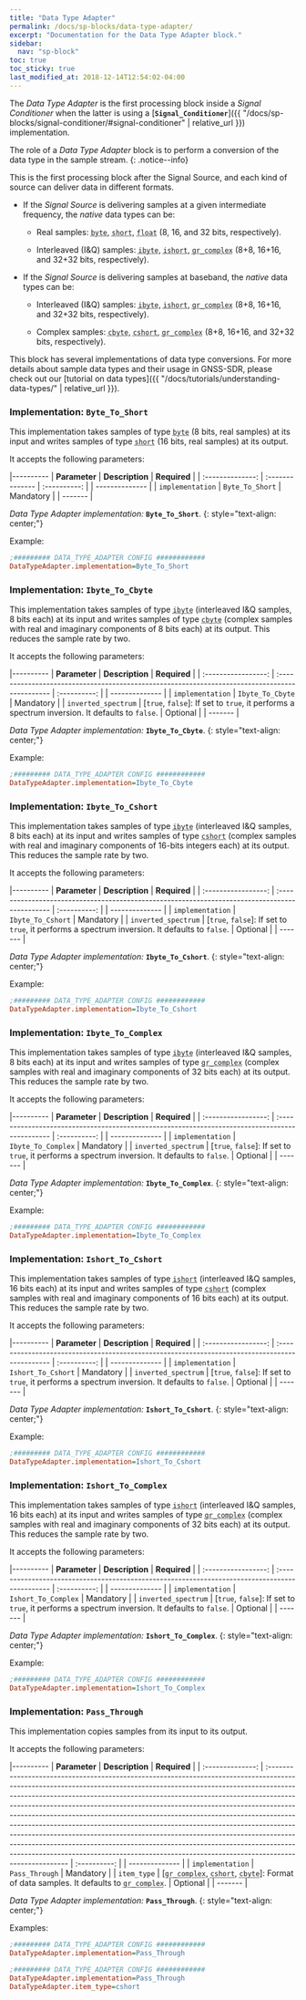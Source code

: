 ```yaml
---
title: "Data Type Adapter"
permalink: /docs/sp-blocks/data-type-adapter/
excerpt: "Documentation for the Data Type Adapter block."
sidebar:
  nav: "sp-block"
toc: true
toc_sticky: true
last_modified_at: 2018-12-14T12:54:02-04:00
---
```



The _Data Type Adapter_ is the first processing block inside a _Signal
Conditioner_ when the latter is using a [**`Signal_Conditioner`**]({{
"/docs/sp-blocks/signal-conditioner/#signal-conditioner" | relative_url }})
implementation.


The role of a _Data Type Adapter_ block is to perform a conversion of the data
type in the sample stream.
{: .notice--info}

This is the first processing block after the Signal Source, and each
kind of source can deliver data in different formats.

- If the _Signal Source_ is delivering samples at a given intermediate
  frequency, the _native_ data types can be:

    - Real samples: <abbr id="data-type" title="Signed integer, 8-bit two's
    complement number ranging from -128 to 127. C++ type name:
    int8_t">`byte`</abbr>, <abbr id="data-type" title="Signed integer, 16-bit
    two's complement number ranging from -32768 to 32767. C++ type name:
    int16_t">`short`</abbr>, <abbr id="data-type" title="Defines numbers with
    fractional parts, can represent values ranging from approx. 1.5e-45 to
    3.4e38 with a precision of 7 digits (32 bits). C++ type name:
    float">`float`</abbr> (8, 16, and 32 bits, respectively).

    - Interleaved (I&Q) samples: <abbr id="data-type" title="Interleaved (I&Q)
    stream of samples of type signed 8-bit integer. C++ name:
    int8_t">`ibyte`</abbr>, <abbr id="data-type" title="Interleaved (I&Q) stream
    of samples of type signed 16-bit integer. C++ name:
    int16_t">`ishort`</abbr>, <abbr id="data-type" title="Complex samples with
    real and imaginary parts of type 32-bit floating point. C++ name:
    std::complex<float>">`gr_complex`</abbr> (8+8, 16+16, and 32+32 bits,
    respectively).

- If the _Signal Source_ is delivering samples at baseband, the _native_ data
types can be:

    - Interleaved (I&Q) samples: <abbr id="data-type" title="Interleaved (I&Q)
    stream of samples of type signed 8-bit integer. C++ name:
    int8_t">`ibyte`</abbr>, <abbr id="data-type" title="Interleaved (I&Q) stream
    of samples of type signed 16-bit integer. C++ name:
    int16_t">`ishort`</abbr>, <abbr id="data-type" title="Complex samples with
    real and imaginary parts of type 32-bit floating point. C++ name:
    std::complex<float>">`gr_complex`</abbr> (8+8, 16+16, and 32+32 bits,
    respectively).

    - Complex samples: <abbr id="data-type" title="Complex samples with real
    and imaginary parts of type signed 8-bit integer. C++ name: lv_8sc_t (custom
    definition of std::complex<int8_t>)">`cbyte`</abbr>, <abbr id="data-type"
    title="Complex samples with real and imaginary parts of type signed 16-bit
    integer. C++ name: lv_16sc_t (custom definition of
    std::complex<int16_t>)">`cshort`</abbr>, <abbr id="data-type" title="Complex
    samples with real and imaginary parts of type 32-bit floating point. C++
    name: std::complex<float>">`gr_complex`</abbr> (8+8, 16+16, and 32+32 bits,
    respectively).

This block has several implementations of data type conversions. For more
details about sample data types and their usage in GNSS-SDR, please check out
our [tutorial on data types]({{ "/docs/tutorials/understanding-data-types/" |
relative_url }}).

### Implementation: `Byte_To_Short`

This implementation takes samples of type <abbr id="data-type" title="Signed
integer, 8-bit two's complement number ranging from -128 to 127. C++ type name:
int8_t">`byte`</abbr> (8 bits, real samples) at its input and writes samples of
type <abbr id="data-type" title="Signed integer, 16-bit two's complement number
ranging from -32768 to 32767. C++ type name: int16_t">`short`</abbr> (16 bits,
real samples) at its output.

It accepts the following parameters:

|----------
|  **Parameter**   | **Description** | **Required** |
| :--------------: | :-------------- | :----------: |
|  --------------  |
| `implementation` | `Byte_To_Short` |  Mandatory   |
|     -------      |

  _Data Type Adapter implementation:_ **`Byte_To_Short`**.
  {: style="text-align: center;"}

Example:

```ini
;######### DATA_TYPE_ADAPTER CONFIG ############
DataTypeAdapter.implementation=Byte_To_Short
```


### Implementation: `Ibyte_To_Cbyte`

This implementation takes samples of type <abbr id="data-type"
title="Interleaved (I&Q) stream of samples of type signed 8-bit integer. C++
name: int8_t">`ibyte`</abbr> (interleaved I&Q samples, 8 bits each) at its input
and writes samples of type <abbr id="data-type" title="Complex samples with real
and imaginary parts of type signed 8-bit integer. C++ name: lv_8sc_t (custom
definition of std::complex<int8_t>)">`cbyte`</abbr> (complex samples with real
and imaginary components of 8 bits each) at its output. This reduces the sample
rate by two.

It accepts the following parameters:

|----------
|    **Parameter**    | **Description**                                                                                | **Required** |
| :-----------------: | :--------------------------------------------------------------------------------------------- | :----------: |
|   --------------    |
|  `implementation`   | `Ibyte_To_Cbyte`                                                                               |  Mandatory   |
| `inverted_spectrum` | [`true`, `false`]: If set to `true`, it performs a spectrum inversion. It defaults to `false`. |   Optional   |
|       -------       |

  _Data Type Adapter implementation:_ **`Ibyte_To_Cbyte`**.
  {: style="text-align: center;"}

Example:

```ini
;######### DATA_TYPE_ADAPTER CONFIG ############
DataTypeAdapter.implementation=Ibyte_To_Cbyte
```


### Implementation: `Ibyte_To_Cshort`

This implementation takes samples of type <abbr id="data-type"
title="Interleaved (I&Q) stream of samples of type signed 8-bit integer. C++
name: int8_t">`ibyte`</abbr> (interleaved I&Q samples, 8 bits each) at its input
and writes samples of type <abbr id="data-type" title="Complex samples with real
and imaginary parts of type signed 16-bit integer. C++ name: lv_16sc_t (custom
definition of std::complex<int16_t>)">`cshort`</abbr> (complex samples with real
and imaginary components of 16-bits integers each) at its output. This reduces
the sample rate by two.

It accepts the following parameters:

|----------
|    **Parameter**    | **Description**                                                                                | **Required** |
| :-----------------: | :--------------------------------------------------------------------------------------------- | :----------: |
|   --------------    |
|  `implementation`   | `Ibyte_To_Cshort`                                                                              |  Mandatory   |
| `inverted_spectrum` | [`true`, `false`]: If set to `true`, it performs a spectrum inversion. It defaults to `false`. |   Optional   |
|       -------       |

  _Data Type Adapter implementation:_ **`Ibyte_To_Cshort`**.
  {: style="text-align: center;"}

Example:

```ini
;######### DATA_TYPE_ADAPTER CONFIG ############
DataTypeAdapter.implementation=Ibyte_To_Cshort
```


### Implementation: `Ibyte_To_Complex`

This implementation takes samples of type <abbr id="data-type"
title="Interleaved (I&Q) stream of samples of type signed 8-bit integer. C++
name: int8_t">`ibyte`</abbr> (interleaved I&Q samples, 8 bits each) at its input
and writes samples of type <abbr id="data-type" title="Complex samples with real
and imaginary parts of type 32-bit floating point. C++ name:
std::complex<float>">`gr_complex`</abbr> (complex samples with real and
imaginary components of 32 bits each) at its output. This reduces the sample
rate by two.

It accepts the following parameters:

|----------
|    **Parameter**    | **Description**                                                                                | **Required** |
| :-----------------: | :--------------------------------------------------------------------------------------------- | :----------: |
|   --------------    |
|  `implementation`   | `Ibyte_To_Complex`                                                                             |  Mandatory   |
| `inverted_spectrum` | [`true`, `false`]: If set to `true`, it performs a spectrum inversion. It defaults to `false`. |   Optional   |
|       -------       |

  _Data Type Adapter implementation:_ **`Ibyte_To_Complex`**.
  {: style="text-align: center;"}

Example:

```ini
;######### DATA_TYPE_ADAPTER CONFIG ############
DataTypeAdapter.implementation=Ibyte_To_Complex
```

### Implementation: `Ishort_To_Cshort`

This implementation takes samples of type <abbr id="data-type"
title="Interleaved (I&Q) stream of samples of type signed 16-bit integer. C++
name: int16_t">`ishort`</abbr> (interleaved I&Q samples, 16 bits each) at its
input and writes samples of type <abbr id="data-type" title="Complex samples
with real and imaginary parts of type signed 16-bit integer. C++ name: lv_16sc_t
(custom definition of std::complex<int16_t>)">`cshort`</abbr> (complex samples
with real and imaginary components of 16 bits each) at its output. This reduces
the sample rate by two.

It accepts the following parameters:

|----------
|    **Parameter**    | **Description**                                                                                | **Required** |
| :-----------------: | :--------------------------------------------------------------------------------------------- | :----------: |
|   --------------    |
|  `implementation`   | `Ishort_To_Cshort`                                                                             |  Mandatory   |
| `inverted_spectrum` | [`true`, `false`]: If set to `true`, it performs a spectrum inversion. It defaults to `false`. |   Optional   |
|       -------       |

  _Data Type Adapter implementation:_ **`Ishort_To_Cshort`**.
  {: style="text-align: center;"}

Example:

```ini
;######### DATA_TYPE_ADAPTER CONFIG ############
DataTypeAdapter.implementation=Ishort_To_Cshort
```

### Implementation: `Ishort_To_Complex`

This implementation takes samples of type <abbr id="data-type"
title="Interleaved (I&Q) stream of samples of type signed 16-bit integer. C++
name: int16_t">`ishort`</abbr> (interleaved I&Q samples, 16 bits each) at its
input and writes samples of type <abbr id="data-type" title="Complex samples
with real and imaginary parts of type 32-bit floating point. C++ name:
std::complex<float>">`gr_complex`</abbr> (complex samples with real and
imaginary components of 32 bits each) at its output. This reduces the sample
rate by two.

It accepts the following parameters:

|----------
|    **Parameter**    | **Description**                                                                                | **Required** |
| :-----------------: | :--------------------------------------------------------------------------------------------- | :----------: |
|   --------------    |
|  `implementation`   | `Ishort_To_Complex`                                                                            |  Mandatory   |
| `inverted_spectrum` | [`true`, `false`]: If set to `true`, it performs a spectrum inversion. It defaults to `false`. |   Optional   |
|       -------       |

  _Data Type Adapter implementation:_ **`Ishort_To_Complex`**.
  {: style="text-align: center;"}

Example:

```ini
;######### DATA_TYPE_ADAPTER CONFIG ############
DataTypeAdapter.implementation=Ishort_To_Complex
```

### Implementation: `Pass_Through`

This implementation copies samples from its input to its output.

It accepts the following parameters:

|----------
|  **Parameter**   | **Description**                                                                                                                                                                                                                                                                                                                                                                                                                                                                                                                                                                                                                                                                                                                                        | **Required** |
| :--------------: | :----------------------------------------------------------------------------------------------------------------------------------------------------------------------------------------------------------------------------------------------------------------------------------------------------------------------------------------------------------------------------------------------------------------------------------------------------------------------------------------------------------------------------------------------------------------------------------------------------------------------------------------------------------------------------------------------------------------------------------------------------- | :----------: |
|  --------------  |
| `implementation` | `Pass_Through`                                                                                                                                                                                                                                                                                                                                                                                                                                                                                                                                                                                                                                                                                                                                         |  Mandatory   |
|   `item_type`    | [<abbr id="data-type" title="Complex samples with real and imaginary parts of type 32-bit floating point. C++ name: std::complex<float>">`gr_complex`</abbr>, <abbr id="data-type" title="Complex samples with real and imaginary parts of type signed 16-bit integer. C++ name: lv_16sc_t (custom definition of std::complex<int16_t>)">`cshort`</abbr>, <abbr id="data-type" title="Complex samples with real and imaginary parts of type signed 8-bit integer. C++ name: lv_8sc_t (custom definition of std::complex<int8_t>)">`cbyte`</abbr>]: Format of data samples. It defaults to <abbr id="data-type" title="Complex samples with real and imaginary parts of type 32-bit floating point. C++ name: std::complex<float>">`gr_complex`</abbr>. |   Optional   |
|     -------      |

  _Data Type Adapter implementation:_ **`Pass_Through`**.
  {: style="text-align: center;"}


Examples:

```ini
;######### DATA_TYPE_ADAPTER CONFIG ############
DataTypeAdapter.implementation=Pass_Through
```

```ini
;######### DATA_TYPE_ADAPTER CONFIG ############
DataTypeAdapter.implementation=Pass_Through
DataTypeAdapter.item_type=cshort
```
